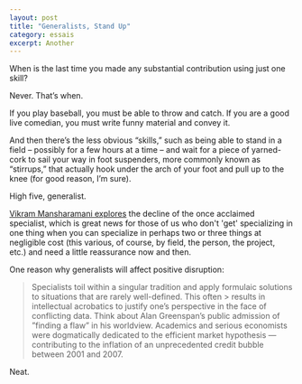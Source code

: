 ```yaml
---
layout: post
title: "Generalists, Stand Up"
category: essais
excerpt: Another 
---
```


When is the last time you made any substantial contribution using just one skill?

Never. That’s when.  

If you play baseball, you must be able to throw and catch. If you are a good live comedian, you must write funny material and convey it. 

And then there’s the less obvious “skills,” such as being able to stand in a field – possibly for a few hours at a time – and wait for a piece of yarned-cork to sail your way in foot suspenders, more commonly known as “stirrups,” that actually hook under the arch of your foot and pull up to the knee (for good reason, I’m sure).

High five, generalist.

[Vikram Mansharamani explores](http://blogs.hbr.org/2012/06/all-hail-the-generalist) the decline of the once acclaimed specialist, which is great news for those of us who don't 'get' specializing in one thing when you can specialize in perhaps two or three things at negligible cost (this various, of course, by field, the person, the project, etc.) and need a little reassurance now and then. 

One reason why generalists will affect positive disruption:  

> Specialists toil within a singular tradition and apply formulaic solutions to situations that are rarely well-defined. This often > results in intellectual acrobatics to justify one’s perspective in the face of conflicting data. Think about Alan Greenspan’s public admission of  ”finding a flaw” in his worldview. Academics and serious economists were dogmatically dedicated to the efficient market hypothesis — contributing to the inflation of an unprecedented credit bubble between 2001 and 2007.

Neat. 